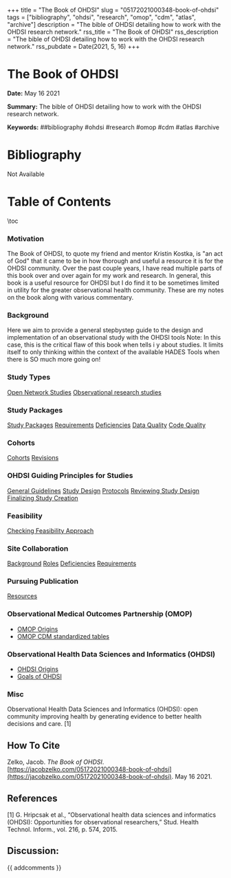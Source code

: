 +++
title = "The Book of OHDSI"
slug = "05172021000348-book-of-ohdsi"
tags = ["bibliography", "ohdsi", "research", "omop", "cdm", "atlas", "archive"]
description = "The bible of OHDSI detailing how to work with the OHDSI research network."
rss_title = "The Book of OHDSI"
rss_description = "The bible of OHDSI detailing how to work with the OHDSI research network."
rss_pubdate = Date(2021, 5, 16)
+++



The Book of OHDSI
=========

**Date:** May 16 2021

**Summary:** The bible of OHDSI detailing how to work with the OHDSI research network.

**Keywords:** ##bibliography #ohdsi #research #omop #cdm #atlas #archive

Bibliography
==========

Not Available

Table of Contents
=========

\toc

### Motivation

The Book of OHDSI, to quote my friend and mentor Kristin Kostka, is "an act of God" that it came to be in how thorough and useful a resource it is for the OHDSI community. Over the past couple years, I have read multiple parts of this book over and over again for my work and research. In general, this book is a useful resource for OHDSI but I do find it to be sometimes limited in utility for the greater observational health community. These are my notes on the book along with various commentary.

### Background

Here we aim to provide a general step­by­step guide to the design and implementation of an observational study with the OHDSI tools Note: In this case, this is the critical flaw of this book when tells i y about studies. It limits itself to only thinking within the context of the available HADES Tools when there is SO much more going on! 

### Study Types

[Open Network Studies](https://jacobzelko.com/05302023183944-open-network-studies) [Observational research studies](https://jacobzelko.com/05172021000429-observational-studies) 

### Study Packages

[Study Packages](https://jacobzelko.com/05302023184217-study-packages) [Requirements](https://jacobzelko.com/05302023185922-study-package-requirements) [Deficiencies](https://jacobzelko.com/05302023190833-study-package-deficiencies) [Data Quality](https://jacobzelko.com/05302023193327-study-data-quality) [Code Quality](https://jacobzelko.com/05302023195603-study-code-quality)

### Cohorts

[Cohorts](https://jacobzelko.com/05302023184442-ohdsi-cohorts) [Revisions](https://jacobzelko.com/05302023195713-cohort-revisions)

### OHDSI Guiding Principles for Studies

[General Guidelines](https://jacobzelko.com/05302023184624-general-study-guidelines) [Study Design](https://jacobzelko.com/05302023184827-study-design-ohdsi) [Protocols](https://jacobzelko.com/05302023185043-ohdsi-protocol-study) [Reviewing Study Design](https://jacobzelko.com/05302023185223-checking-study-design) [Finalizing Study Creation](https://jacobzelko.com/05302023185737-finalizing-ohdsi-study)

### Feasibility

[Checking Feasibility Approach](https://jacobzelko.com/05302023200034-feasibility-assessment-approach)

### Site Collaboration

[Background](https://jacobzelko.com/05302023200241-site-collaboration) [Roles](https://jacobzelko.com/05302023200347-roles-network-study) [Deficiencies](https://jacobzelko.com/05302023200536-study-collaboration-deficiencies) [Requirements](https://jacobzelko.com/05302023202626-site-collaboration-requirements)

### Pursuing Publication

[Resources](https://jacobzelko.com/05302023203344-pursuing-publication-venues)

### Observational Medical Outcomes Partnership (OMOP)

  * [OMOP Origins](https://jacobzelko.com/07282021181744-origins-omop)
  * [OMOP CDM standardized tables](https://jacobzelko.com/02082021170353-cdm-standardized-tables)

### Observational Health Data Sciences and Informatics (OHDSI)

  * [OHDSI Origins](https://jacobzelko.com/07282021184510-ohdsi-background)
  * [Goals of OHDSI](https://jacobzelko.com/07282021185354-ohdsi-goals)

### Misc

Observational Health Data Sciences and Informatics (OHDSI): open community improving health by generating evidence to better health decisions and care. [1]
## How To Cite

 Zelko, Jacob. _The Book of OHDSI_. [https://jacobzelko.com/05172021000348-book-of-ohdsi](https://jacobzelko.com/05172021000348-book-of-ohdsi). May 16 2021.
## References

[1] G. Hripcsak et al., “Observational health data sciences and informatics (OHDSI): Opportunities for observational researchers,” Stud. Health Technol. Inform., vol. 216, p. 574, 2015.
## Discussion: 

{{ addcomments }}
